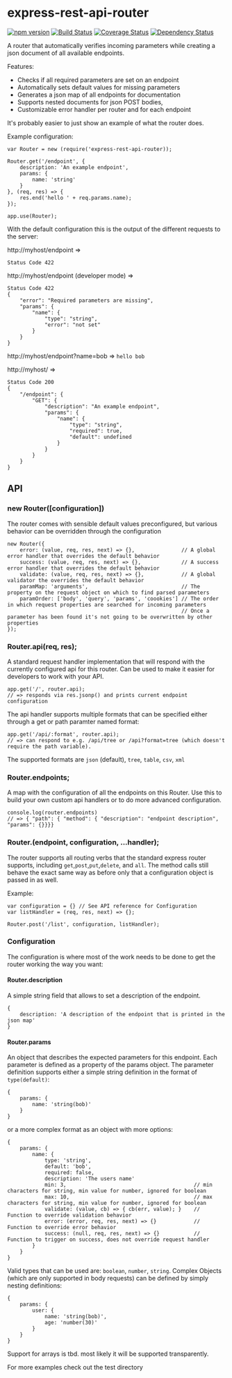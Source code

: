# express-rest-api-router
[![npm version](https://badge.fury.io/js/express-rest-api-router.svg)](http://badge.fury.io/js/express-rest-api-router)
[![Build Status](https://travis-ci.org/mallocator/express-rest-api-router.svg?branch=master)](https://travis-ci.org/mallocator/express-rest-api-router)
[![Coverage Status](https://coveralls.io/repos/mallocator/express-rest-api-router/badge.svg?branch=master&service=github)](https://coveralls.io/github/mallocator/express-rest-api-router?branch=master)
[![Dependency Status](https://david-dm.org/mallocator/express-rest-api-router.svg)](https://david-dm.org/mallocator/express-rest-api-router) 

A router that automatically verifies incoming parameters while creating a json document of all available endpoints.

Features:
 * Checks if all required parameters are set on an endpoint
 * Automatically sets default values for missing parameters
 * Generates a json map of all endpoints for documentation 
 * Supports nested documents for json POST bodies,
 * Customizable error handler per router and for each endpoint

It's probably easier to just show an example of what the router does.

Example configuration:

```
var Router = new (require('express-rest-api-router));

Router.get('/endpoint', {
    description: 'An example endpoint',
    params: {
        name: 'string'
    }
}, (req, res) => {
    res.end('hello ' + req.params.name); 
});

app.use(Router);
```

With the default configuration this is the output of the different requests to the server:

http://myhost/endpoint => 
```
Status Code 422
```

http://myhost/endpoint (developer mode) => 
```
Status Code 422 
{ 
    "error": "Required parameters are missing",
    "params": {
        "name": {
            "type": "string",
            "error": "not set"
        }
    }
}
```

http://myhost/endpoint?name=bob => ```hello bob```

http://myhost/ => 
```
Status Code 200
{
    "/endpoint": {
        "GET": {
            "description": "An example endpoint",
            "params": {
                "name": {
                    "type": "string",
                    "required": true,
                    "default": undefined
                }
            }            
        }
    }
}
```


## API

### new Router([configuration])

The router comes with sensible default values preconfigured, but various behavior can be overridden through the configuration
 
```
new Router({
    error: (value, req, res, next) => {},               // A global error handler that overrides the default behavior
    success: (value, req, res, next) => {},             // A success error handler that overrides the default behavior
    validate: (value, req, res, next) => {},            // A global validator the overrides the default behavior
    paramMap: 'arguments',                              // The property on the request object on which to find parsed parameters
    paramOrder: ['body', 'query', 'params', 'coookies'] // The order in which request properties are searched for incoming parameters
                                                        // Once a parameter has been found it's not going to be overwritten by other properties
});
```


### Router.api(req, res);

A standard request handler implementation that will respond with the currently configured api for this router. Can be used to make
it easier for developers to work with your API.

```
app.get('/', router.api);
// => responds via res.jsonp() and prints current endpoint configuration
```

The api handler supports multiple formats that can be specified either through a get or path paramter named format:
 
```
app.get('/api/:format', router.api);
// => can respond to e.g. /api/tree or /api?format=tree (which doesn't require the path variable).
```

The supported formats are ```json``` (default), ```tree```, ```table```, ```csv```, ```xml```


### Router.endpoints;

A map with the configuration of all the endpoints on this Router. Use this to build your own custom api handlers or to do more advanced
configuration.

```
console.log(router.endpoints)
// => { "path": { "method": { "description": "endpoint description", "params": {}}}}
```


### Router.<verb>(endpoint, configuration, ...handler);

The router supports all routing verbs that the standard express router supports, including ```get```,```post```,```put```,```delete```, and ```all```.
The method calls still behave the exact same way as before only that a configuration object is passed in as well.

Example: 
```
var configuration = {} // See API reference for Configuration
var listHandler = (req, res, next) => {};

Router.post('/list', configuration, listHandler);
```

### Configuration

The configuration is where most of the work needs to be done to get the router working the way you want:

#### Router.description

A simple string field that allows to set a description of the endpoint.

```
{
    description: 'A description of the endpoint that is printed in the json map'
}
```

#### Router.params

An object that describes the expected parameters for this endpoint. Each parameter is defined as a property of the params object. The parameter definition
supports either a simple string definition in the format of ```type(default)```:
```
{
    params: {
        name: 'string(bob)'
    }
}
```

or a more complex format as an object with more options:
```
{
    params: {
        name: {
            type: 'string',
            default: 'bob',
            required: false,
            description: 'The users name'       
            min: 3,                                         // min characters for string, min value for number, ignored for boolean
            max: 10,                                        // max characters for string, min value for number, ignored for boolean
            validate: (value, cb) => { cb(err, value); }    // Function to override validation behavior
            error: (error, req, res, next) => {}            // Function to override error behavior
            success: (null, req, res, next) => {}           // Function to trigger on success, does not override request handler
        }
    }
}
```

Valid types that can be used are: ```boolean```, ```number```, ```string```. Complex Objects (which are only
supported in body requests) can be defined by simply nesting definitions:
```
{
    params: {
        user: {
            name: 'string(bob)',
            age: 'number(30)'
        }
    }
}
```

Support for arrays is tbd. most likely it will be supported transparently.


For more examples check out the test directory
